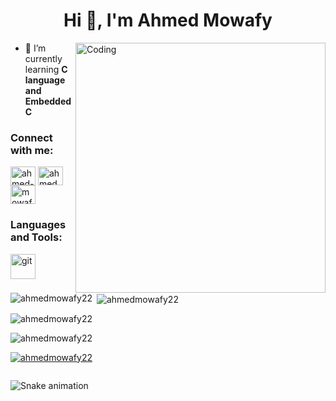 <h1 align="center">Hi 👋, I'm Ahmed Mowafy</h1>
<img align="right" alt="Coding" width="400" src="https://thumbs.gfycat.com/ExemplaryFairFeline-max-1mb.gif">


- 🌱 I’m currently learning **C language and Embedded C**

<h3 align="left">Connect with me:</h3>
<p align="left">
<a href="https://linkedin.com/in/ahmed-mowafy-b38072244" target="blank"><img align="center" src="https://raw.githubusercontent.com/rahuldkjain/github-profile-readme-generator/master/src/images/icons/Social/linked-in-alt.svg" alt="ahmed-mowafy-b38072244" height="30" width="40" /></a>
<a href="https://fb.com/ahmed.mowafy.332" target="blank"><img align="center" src="https://raw.githubusercontent.com/rahuldkjain/github-profile-readme-generator/master/src/images/icons/Social/facebook.svg" alt="ahmed.mowafy.332" height="30" width="40" /></a>
<a href="https://www.hackerrank.com/mowafy668" target="blank"><img align="center" src="https://raw.githubusercontent.com/rahuldkjain/github-profile-readme-generator/master/src/images/icons/Social/hackerrank.svg" alt="mowafy668" height="30" width="40" /></a>
</p>

<h3 align="left">Languages and Tools:</h3>
<p align="left"> <a href="https://git-scm.com/" target="_blank" rel="noreferrer"> <img src="https://www.vectorlogo.zone/logos/git-scm/git-scm-icon.svg" alt="git" width="40" height="40"/> </a> </p>
<p><img align="left" src="https://github-readme-stats.vercel.app/api/top-langs?username=ahmedmowafy22&show_icons=true&locale=en&layout=compact" alt="ahmedmowafy22" /></p>

<p>&nbsp;<img align="center" src="https://github-readme-stats.vercel.app/api?username=ahmedmowafy22&show_icons=true&locale=en" alt="ahmedmowafy22" /></p>

<p><img align="center" src="https://github-readme-streak-stats.herokuapp.com/?user=ahmedmowafy22&" alt="ahmedmowafy22" /></p>
<p align="left"> <img src="https://komarev.com/ghpvc/?username=ahmedmowafy22&label=Profile%20views&color=0e75b6&style=flat" alt="ahmedmowafy22" /> </p>

<p align="left"> <a href="https://github.com/ryo-ma/github-profile-trophy"><img src="https://github-profile-trophy.vercel.app/?username=ahmedmowafy22" alt="ahmedmowafy22" /></a> </p>

<p align="left"> <a href="https://twitter.com/" target="blank"><img src="https://img.shields.io/twitter/follow/?logo=twitter&style=for-the-badge" alt="" /></a> </p>

![Snake animation](https://github.com/warriorwizard/warriorwizard/blob/output/github-contribution-grid-snake.svg)
